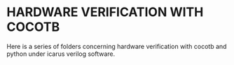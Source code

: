 # HARDWARE VERIFICATION WITH COCOTB 

Here is a series of folders concerning hardware verification with cocotb and python under icarus verilog software.

